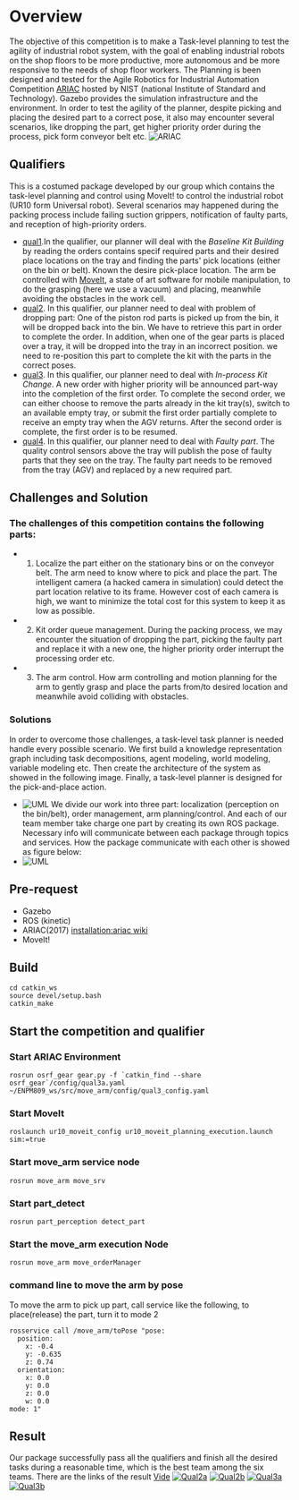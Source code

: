 # Overview
The objective of this competition is to make a Task-level planning to test the agility of industrial robot system, with the goal of enabling industrial robots on the shop floors to be more productive, more autonomous and be more responsive to the needs of shop floor workers. The Planning is been designed and tested for the Agile Robotics for Industrial Automation Competition [ARIAC](http://gazebosim.org/ariac) hosted by NIST (national Institute of Standard and Technology). Gazebo provides the simulation infrastructure and the environment. In order to test the agility of the planner, despite picking and placing the desired part to a correct pose, it also may encounter several scenarios, like dropping the part, get higher priority order during the process, pick form conveyor belt etc.
![ARIAC](https://github.com/zzjkf2009/move_arm/blob/master/ARIAC.png)

## Qualifiers
This is a costumed package developed by our group which contains the task-level planning and control using MoveIt! to control the industrial robot (UR10 form Universal robot).  Several scenarios may happened during the packing process include failing suction grippers, notification of faulty parts, and reception of high-priority orders.
 - [qual1](https://bitbucket.org/osrf/ariac/wiki/2017/qualifiers/qual1).In the qualifier, our planner will deal with the *Baseline Kit Building* by reading the orders contains specif required parts and their desired place locations on the tray and finding the parts' pick locations (either on the bin or belt). Known the desire pick-place location. The arm be controlled with [MoveIt](https://moveit.ros.org/), a state of art software for mobile manipulation, to do the grasping (here we use a vacuum) and placing, meanwhile avoiding the obstacles in the work cell.
 - [qual2](https://bitbucket.org/osrf/ariac/wiki/2017/qualifiers/qual2_scenarios). In this qualifier, our planner need to deal with problem of dropping part: One of the piston rod parts is picked up from the bin, it will be dropped back into the bin. We have to retrieve this part in order to complete the order. In addition, when one of the gear parts is placed over a tray, it will be dropped into the tray in an incorrect position. we need to re-position this part to complete the kit with the parts in the correct poses.
 - [qual3](https://bitbucket.org/osrf/ariac/wiki/2017/qualifiers/qual3). In this qualifier, our planner need to deal with *In-process Kit Change*. A new order with higher priority will be announced part-way into the completion of the first order. To complete the second order, we can either choose to remove the parts already in the kit tray(s), switch to an available empty tray, or submit the first order partially complete to receive an empty tray when the AGV returns. After the second order is complete, the first order is to be resumed.
 - [qual4](https://bitbucket.org/osrf/ariac/wiki/2017/qualifiers/qual3). In this qualifier, our planner need to deal with *Faulty part*. The quality control sensors above the tray will publish the pose of faulty parts that they see on the tray. The faulty part needs to be removed from the tray (AGV) and replaced by a new required part.   

## Challenges and Solution
### The challenges of this competition contains the following parts:
- 1. Localize the part either on the stationary bins or on the conveyor belt. The arm need to know where to pick and place the part. The intelligent camera (a hacked camera in simulation) could detect the part location relative to its frame. However cost of each camera is high, we want to minimize the total cost for this system to keep it as low as possible.
- 2. Kit order queue management. During the packing process, we may encounter the situation of dropping the part, picking the faulty part and replace it with a new one, the higher priority order interrupt the processing order etc.
- 3. The arm control. How arm controlling and motion planning for the arm to gently grasp and place the parts from/to desired location and meanwhile avoid colliding with obstacles.
### Solutions
In order to overcome those challenges, a task-level task planner is needed handle every possible scenario. We first build a knowledge representation graph including task decompositions, agent modeling, world modeling, variable modeling etc. Then create the architecture of the system as showed in the following image. Finally, a task-level planner is designed for the pick-and-place action.
- ![UML](https://github.com/zzjkf2009/move_arm/blob/master/UML.jpg)
We divide our work into three part: localization (perception on the bin/belt), order management, arm planning/control. And each of our team member take charge one part by creating its own ROS package. Necessary info will communicate between each package through topics and services. How the package communicate with each other is showed as figure below:
- ![UML](https://github.com/zzjkf2009/move_arm/blob/master/Architecture.png)

## Pre-request
- Gazebo
- ROS (kinetic)
- ARIAC(2017) [installation:ariac wiki](http://wiki.ros.org/ariac/Tutorials/SystemSetup)
- MoveIt!

## Build
```
cd catkin_ws
source devel/setup.bash
catkin_make
```

## Start the competition and qualifier
### Start ARIAC Environment
```
rosrun osrf_gear gear.py -f `catkin_find --share osrf_gear`/config/qual3a.yaml ~/ENPM809_ws/src/move_arm/config/qual3_config.yaml
```

### Start MoveIt
```
roslaunch ur10_moveit_config ur10_moveit_planning_execution.launch sim:=true
```

### Start move_arm service node
```
rosrun move_arm move_srv
```
### Start part_detect
```
rosrun part_perception detect_part
```
### Start the move_arm execution Node
```
rosrun move_arm move_orderManager
```
### command line to move the arm by pose
To move the arm to pick up part, call service like the following,
to place(release) the part, turn it to mode 2
```
rosservice call /move_arm/toPose "pose:
  position:
    x: -0.4
    y: -0.635
    z: 0.74
  orientation:
    x: 0.0
    y: 0.0
    z: 0.0
    w: 0.0
mode: 1"
```
## Result
Our package successfully pass all the qualifiers and finish all the desired tasks during a reasonable time, which is the best team among the six teams. There are the links of the result
[Vide](https://www.youtube.com/watch?v=EdZv5IVYHCU&feature=youtu.be)
[![Qual2a](https://img.youtube.com/vi/EdZv5IVYHCU/0.jpg)](https://www.youtube.com/watch?v=EdZv5IVYHCU)
[![Qual2b](https://img.youtube.com/vi/EmTPnTIXFfU/0.jpg)](https://www.youtube.com/watch?v=EmTPnTIXFfU)
[![Qual3a](https://img.youtube.com/vi/UthBsMiXU0U/0.jpg)](https://www.youtube.com/watch?v=UthBsMiXU0U)
[![Qual3b](https://img.youtube.com/vi/gtExci9a5ag/0.jpg)](https://www.youtube.com/watch?v=gtExci9a5ag)
